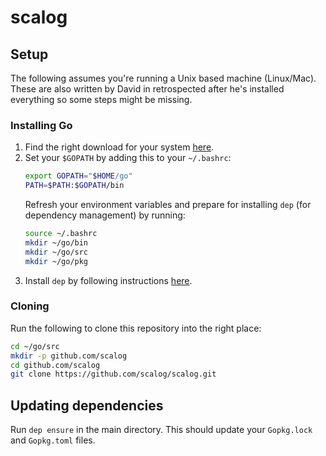 # scalog

## Setup
The following assumes you're running a Unix based machine (Linux/Mac). These are also written by David in retrospected after he's installed everything so some steps might be missing.

### Installing Go
1. Find the right download for your system [here](https://golang.org/dl/).
2. Set your `$GOPATH` by adding this to your `~/.bashrc`:
    ```sh
    export GOPATH="$HOME/go"
    PATH=$PATH:$GOPATH/bin
    ```
    Refresh your environment variables and prepare for installing `dep` (for dependency management) by running:
     ```sh
     source ~/.bashrc
     mkdir ~/go/bin
     mkdir ~/go/src
     mkdir ~/go/pkg
     ```
3. Install `dep` by following instructions [here](https://github.com/golang/dep).


### Cloning
Run the following to clone this repository into the right place:
```sh
cd ~/go/src
mkdir -p github.com/scalog
cd github.com/scalog
git clone https://github.com/scalog/scalog.git
```

## Updating dependencies
Run `dep ensure` in the main directory. This should update your `Gopkg.lock` and `Gopkg.toml` files.
